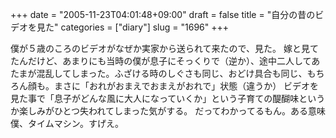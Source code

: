 +++
date = "2005-11-23T04:01:48+09:00"
draft = false
title = "自分の昔のビデオを見た"
categories = ["diary"]
slug = "1696"
+++

僕が５歳のころのビデオがなぜか実家から送られて来たので、見た。
嫁と見てたんだけど、あまりにも当時の僕が息子にそっくりで（逆か）、途中二人してあたまが混乱してしまった。ふざける時のしぐさも同じ、おどけ具合も同じ、もちろん顔も。まさに「おれがおまえでおまえがおれで」状態（違うか）
ビデオを見た事で「息子がどんな風に大人になっていくか」という子育ての醍醐味というか楽しみがひとつ失われてしまった気がする。
だってわかってるもん。ある意味僕、タイムマシン。すげえ。
